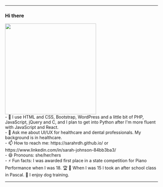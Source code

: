 <!--<p align="center">
  <img width="500" height="auto" src="https://www.dropbox.com/s/17focd803d7xjoj/troi%20gif.gif?raw=1">
</p>-->

---

### Hi there

  <img width="300" height="auto" src="https://www.dropbox.com/s/1uc42v0yw5jf7qz/IT%20crowd.gif?raw=1">
</span><br>
- 🧠 I use HTML and CSS, Bootstrap, WordPress and a little bit of PHP, JavaScript, jQuery and C, and I plan to get into Python after I'm more fluent with JavaScript and React. <br>
- 💬 Ask me about UI/UX for healthcare and dental professionals. My background is in healthcare. <br>
- 📫 How to reach me: https://sarahrdh.github.io/ or https://www.linkedin.com/in/sarah-johnson-84bb3ba3/ <br>
- 😄 Pronouns: she/her/hers <br>
- ⚡ Fun facts: I was awarded first place in a state competition for Piano Performance when I was 18. 🏆 🎹 When I was 15 I took an after school class in Pascal. 🐶 I enjoy dog training. <br>

---
